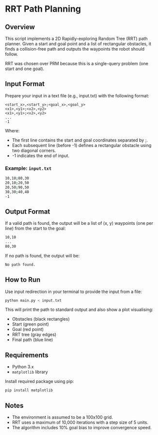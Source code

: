 # RRT Path Planning

## Overview

This script implements a 2D Rapidly-exploring Random Tree (RRT) path planner. Given a start and goal point and a list of rectangular obstacles, it finds a collision-free path and outputs the waypoints the robot should follow.

RRT was chosen over PRM because this is a single-query problem (one start and one goal).

## Input Format

Prepare your input in a text file (e.g., input.txt) with the following format:

``` 
<start_x>,<start_y>;<goal_x>,<goal_y>
<x1>,<y1>;<x2>,<y2>
<x1>,<y1>;<x2>,<y2>
...
-1
```

Where:

* The first line contains the start and goal coordinates separated by ;.
* Each subsequent line (before -1) defines a rectangular obstacle using two diagonal corners.
* -1 indicates the end of input.

### Example: `input.txt`

``` bash
10,10;80,30
20,10;20,50
20,50;90,50
30,30;40,40
-1
```

## Output Format

If a valid path is found, the output will be a list of (x, y) waypoints (one per line) from the start to the goal:

``` bash
10,10
...
80,30
```

If no path is found, the output will be:

``` bash
No path found.
```

## How to Run

Use input redirection in your terminal to provide the input from a file:

``` bash
python main.py < input.txt
```

This will print the path to standard output and also show a plot visualising:

* Obstacles (black rectangles)
* Start (green point)
* Goal (red point)
* RRT tree (gray edges)
* Final path (blue line)

## Requirements

* Python 3.x
* `matplotlib` library

Install required package using pip:

``` bash
pip install matplotlib
```

## Notes

* The environment is assumed to be a 100x100 grid.
* RRT uses a maximum of 10,000 iterations with a step size of 5 units.
* The algorithm includes 10% goal bias to improve convergence speed.
